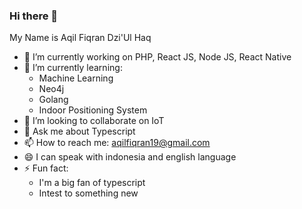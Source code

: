 ### Hi there 👋

My Name is Aqil Fiqran Dzi'Ul Haq
- 🔭 I’m currently working on PHP, React JS, Node JS, React Native
- 🌱 I’m currently learning: 
    - Machine Learning 
    - Neo4j 
    - Golang
    - Indoor Positioning System
- 👯 I’m looking to collaborate on IoT
- 💬 Ask me about Typescript
- 📫 How to reach me: aqilfiqran19@gmail.com
- 😄 I can speak with indonesia and english language
- ⚡ Fun fact: 
    - I'm a big fan of typescript
    - Intest to something new
